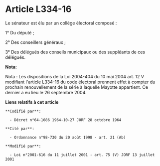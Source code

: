 # Article L334-16

Le sénateur est élu par un collège électoral composé :

1° Du député ;

2° Des conseillers généraux ;

3° Des délégués des conseils municipaux ou des suppléants de ces délégués.

**Nota:**

Nota : Les dispositions de la Loi 2004-404 du 10 mai 2004 art. 12 V modifiant l'article L334-16 du code électoral prennent
effet à compter du prochain renouvellement de la série à laquelle Mayotte appartient. Ce dernier a eu lieu le 26 septembre
2004.

**Liens relatifs à cet article**

	**Codifié par**:

	  - Décret n°64-1086 1964-10-27 JORF 28 octobre 1964

	**Cité par**:

	  - Ordonnance n°98-730 du 20 août 1998 - art. 21 (Ab)

	**Modifié par**:

	  - Loi n°2001-616 du 11 juillet 2001 - art. 75 (V) JORF 13 juillet 2001
